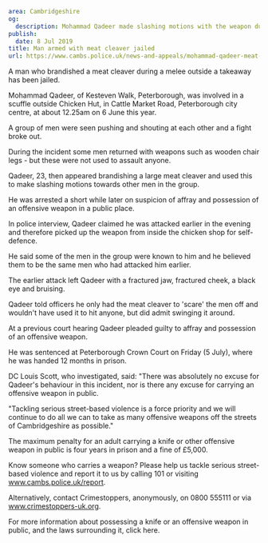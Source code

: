 ```yaml
area: Cambridgeshire
og:
  description: Mohammad Qadeer made slashing motions with the weapon during a melee outside a takeaway
publish:
  date: 8 Jul 2019
title: Man armed with meat cleaver jailed
url: https://www.cambs.police.uk/news-and-appeals/mohammad-qadeer-meat-cleaver-peterborough-sentencing
```

A man who brandished a meat cleaver during a melee outside a takeaway has been jailed.

Mohammad Qadeer, of Kesteven Walk, Peterborough, was involved in a scuffle outside Chicken Hut, in Cattle Market Road, Peterborough city centre, at about 12.25am on 6 June this year.

A group of men were seen pushing and shouting at each other and a fight broke out.

During the incident some men returned with weapons such as wooden chair legs - but these were not used to assault anyone.

Qadeer, 23, then appeared brandishing a large meat cleaver and used this to make slashing motions towards other men in the group.

He was arrested a short while later on suspicion of affray and possession of an offensive weapon in a public place.

In police interview, Qadeer claimed he was attacked earlier in the evening and therefore picked up the weapon from inside the chicken shop for self-defence.

He said some of the men in the group were known to him and he believed them to be the same men who had attacked him earlier.

The earlier attack left Qadeer with a fractured jaw, fractured cheek, a black eye and bruising.

Qadeer told officers he only had the meat cleaver to 'scare' the men off and wouldn't have used it to hit anyone, but did admit swinging it around.

At a previous court hearing Qadeer pleaded guilty to affray and possession of an offensive weapon.

He was sentenced at Peterborough Crown Court on Friday (5 July), where he was handed 12 months in prison.

DC Louis Scott, who investigated, said: "There was absolutely no excuse for Qadeer's behaviour in this incident, nor is there any excuse for carrying an offensive weapon in public.

"Tackling serious street-based violence is a force priority and we will continue to do all we can to take as many offensive weapons off the streets of Cambridgeshire as possible."

The maximum penalty for an adult carrying a knife or other offensive weapon in public is four years in prison and a fine of £5,000.

Know someone who carries a weapon? Please help us tackle serious street-based violence and report it to us by calling 101 or visiting www.cambs.police.uk/report.

Alternatively, contact Crimestoppers, anonymously, on 0800 555111 or via www.crimestoppers-uk.org.

For more information about possessing a knife or an offensive weapon in public, and the laws surrounding it, click here.
